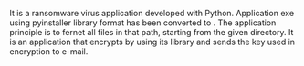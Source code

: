 It is a ransomware virus application developed with Python. Application exe using pyinstaller library
format has been converted to . The application principle is to fernet all files in that path, starting from the given directory.
It is an application that encrypts by using its library and sends the key used in encryption to e-mail.
